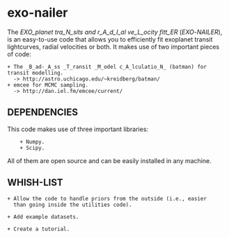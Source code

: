 # exo-nailer

The _EXO_planet tra_N_sits and r_A_d_I_al ve_L_ocity fitt_ER_ (_EXO_-_NAILER_), is an easy-to-use code 
that allows you to efficiently fit exoplanet transit lightcurves, radial velocities 
or both. It makes use of two important pieces of code:

    + The _B_ad-_A_ss _T_ransit _M_odel c_A_lculatio_N_ (batman) for transit modelling.
      -> http://astro.uchicago.edu/~kreidberg/batman/
    + emcee for MCMC sampling.
      -> http://dan.iel.fm/emcee/current/

DEPENDENCIES
------------

This code makes use of three important libraries:

        + Numpy.
        + Scipy.

All of them are open source and can be easily installed in any machine.

WHISH-LIST
----------
    + Allow the code to handle priors from the outside (i.e., easier 
      than going inside the utilities code).

    + Add example datasets.

    + Create a tutorial.
